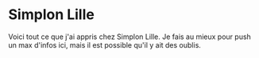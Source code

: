 # Simplon Lille
Voici tout ce que j'ai appris chez Simplon Lille.
Je fais au mieux pour push un max d'infos ici, mais il est possible qu'il y ait des oublis. 
